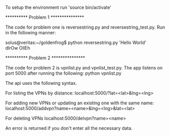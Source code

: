 To setup the environment run 'source bin/activate'

********** Problem 1 ***************

The code for problem one is reversestring.py and reversestring_test.py. Run in the following manner:

solus@veritas:~/goldenfrog$ python reversestring.py 'Hello World'                                               
dlrOw OllEh

********** Problem 2 ***************

The code for problem 2 is vpnlist.py and vpnlist_test.py. The app listens on port 5000 after 
running the following: python vpnlist.py

The api uses the following syntax.

For listing the VPNs by distance: localhost:5000/?lat=&lt;lat&gt;&lng=&lt;lng&gt;

For adding new VPNs or updating an existing one with the same name: 
localhost:5000/addvpn?name=&lt;name&gt;&lng=&lt;lng&gt;&lat=&lt;lat&gt;

For deleting VPNs localhost:5000/delvpn?name=&lt;name&gt;

An error is returned if you don't enter all the necessary data.
